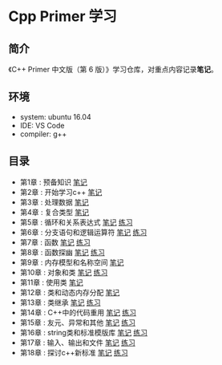 # Cpp Primer 学习

## 简介

《C++ Primer 中文版（第 6 版）》学习仓库，对重点内容记录**笔记**。

## 环境

- system: ubuntu 16.04
- IDE: VS Code
- compiler: g++

## 目录

- 第1章 : 预备知识  [笔记](./notes/ch01/ch01.md)
- 第2章 : 开始学习c++  [笔记](./notes/ch02/ch02.md) 
- 第3章 : 处理数据  [笔记](./notes/ch03/ch03.md) 
- 第4章 : 复合类型  [笔记](./notes/ch04/ch04.md)
- 第5章 : 循环和关系表达式  [笔记](./notes/ch05/ch05.md)  [练习](./excersize/ch05/)
- 第6章 : 分支语句和逻辑运算符  [笔记](./notes/ch06/ch06.md)  [练习](./excersize/ch06/)
- 第7章 : 函数  [笔记](./notes/ch07/ch07.md)  [练习](./excersize/ch07)
- 第8章 : 函数探幽  [笔记](./notes/ch08/ch08.md)  [练习](./excersize/ch08)
- 第9章 : 内存模型和名称空间  [笔记](./notes/ch09/ch09.md) 
- 第10章 : 对象和类  [笔记](./notes/ch10/ch10.md)  [练习](./excersize/ch10)
- 第11章 : 使用类  [笔记](./notes/ch11/ch11.md)
- 第12章 : 类和动态内存分配  [笔记](./notes/ch12/ch12.md) 
- 第13章 : 类继承   [笔记](./notes/ch13/ch13.md)  [练习](./excersize/ch13.md)
- 第14章 : C++中的代码重用  [笔记](./notes/ch14/ch14.md)  [练习](./excersize/ch14.md)
- 第15章 : 友元、异常和其他  [笔记](./notes/ch15/ch15.md)  [练习](./excersize/ch15.md)
- 第16章 : string类和标准模版库  [笔记](./notes/ch16/ch16.md)  [练习](./excersize/ch16.md)
- 第17章 : 输入、输出和文件  [笔记](./notes/ch17/ch17.md)  [练习](./excersize/ch17.md)
- 第18章 : 探讨c++新标准  [笔记](./notes/ch18/ch18.md)  [练习](./excersize/ch18.md)
